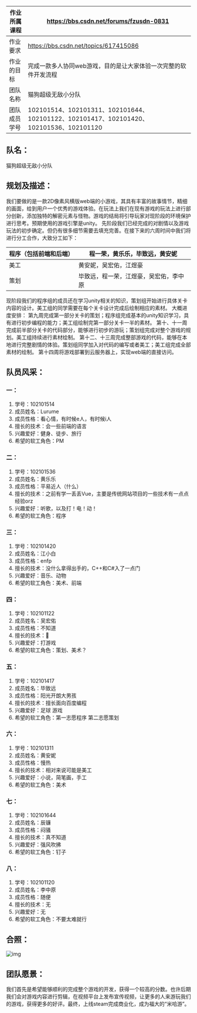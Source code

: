 | 作业所属课程 | <https://bbs.csdn.net/forums/fzusdn-0831>                    |
| ------------ | ------------------------------------------------------------ |
| 作业要求     | <https://bbs.csdn.net/topics/617415086>                      |
| 作业的目标   | 完成一款多人协同web游戏，目的是让大家体验一次完整的软件开发流程 |
| 团队名称     | 猫狗超级无敌小分队                                           |
| 团队成员学号 | 102101514、102101311、102101644、102101122、102101417、102101420、102101536、102101120 |

## 队名：
猫狗超级无敌小分队 

## 规划及描述：
我们要做的是一款2D像素风横版web端的小游戏，其具有丰富的故事情节，精细的画面，给到用户一个优秀的游戏体验。在玩法上我们在现有游戏的玩法上进行部分创新，添加独特的解密元素与怪物。游戏的结局将引导玩家对现阶段的环境保护进行思考。预期使用的游戏引擎是unity。
先阶段我们已经完成的对剧情以及游戏玩法的初步确定。但仍有很多细节需要去填充完善。在接下来的六周时间中我们将进行分工合作，大致分工如下：

| 程序（包括前端和后端） | 程一荣，黄乐乐，毕致远，黄安妮         |
| ---------------------- | -------------------------------------- |
| 美工                   | 黄安妮，吴宏佑，江煜豪                 |
| 策划                   | 毕致远，程一荣，江煜豪，吴宏佑，李中原 |

现阶段我们的程序组的成员还在学习unity相关的知识，策划组开始进行具体关卡内容的设计。美工组的同学需要在每个关卡设计完成后绘制相应的素材。
大概进度安排：
第九周完成第一部分关卡的策划；程序组完成基本的unity知识学习，具有进行初步编程的能力；美工组绘制完第一部分关卡一半的素材。
第十、十一周完成前半部分关卡的代码部分，能够进行初步的游玩；策划组完成对整个游戏的规划。美工组持续进行素材绘制。
第十二、十三周完成整部游戏的代码，能够在本地进行完整剧情的体验。策划组同学加入对代码的编写或者美工；美工组完成全部素材的绘制。
第十四周将游戏部署到云服务器上，实现web端的直接访问。


## 队员风采：

### 一：

1. 学号：102101514
2. 成员姓名：Lurume
3. 成员性格：看心情，有时候e人，有时候i人
4. 擅长的技术：会一些前端的语言
5. 兴趣爱好：健身、徒步、旅行
6. 希望的软工角色：PM

### 二：

1. 学号：102101536
2. 成员姓名：黄乐乐
3. 成员性格：平易近人（什么）
4. 擅长的技术：之前有学一丢丢Vue，主要是传统网站项目的一些技术有一点点经验orz
5. 兴趣爱好：听歌，以及打！电！动！
6. 希望的软工角色：程序

### 三：

1. 学号：102101420
2. 成员姓名：江小白
3. 成员性格：enfp
4. 擅长的技术：没什么拿得出手的，C++和C#入了一点门
5. 兴趣爱好：音乐、动物
6. 希望的软工角色：美术、前端

### 四：

1. 学号：102101122
2. 成员姓名：吴宏佑
3. 成员性格：不知道
4. 擅长的技术：🚫
5. 兴趣爱好：打游戏
6. 希望的软工角色：策划、美术？

### 五：

1. 学号：102101417
2. 成员姓名：毕致远
3. 成员性格：阳光开朗大男孩
4. 擅长的技术：擅长面向百度编程
5. 兴趣爱好：足球 游戏
6. 希望的软工角色：第一志愿程序 第二志愿策划

### 六：

1. 学号：102101311
2. 成员姓名：黄安妮
3. 成员性格：慢热
4. 擅长的技术：相对来说可能是美工
5. 兴趣爱好：小说，简笔画，手工
6. 希望的软工角色：美术

### 七：

1. 学号：102101644
2. 成员姓名：辰镰
3. 成员性格：闷骚
4. 擅长的技术：真不知道
5. 兴趣爱好：强风吹拂
6. 希望的软工角色：钉子

### 八：

1. 学号：102101120
2. 成员姓名：李中原
3. 成员性格：随便
4. 擅长的技术：无
5. 兴趣爱好：无
6. 希望的软工角色：不要太难就行


## 合照：

![img](https://img-community.csdnimg.cn/images/43cd5c2350f04570a88dcafba52cb743.jpeg "#left")


## 团队愿景：
我们首先是希望能够顺利的完成整个游戏的开发，获得一个较高的分数。也许后期我们会对游戏内容进行剪辑，在视频平台上发布宣传视频，让更多的人来游玩我们的游戏，获得更多的好评。最终，上线steam完成商业化，成为福大的“米哈游”。